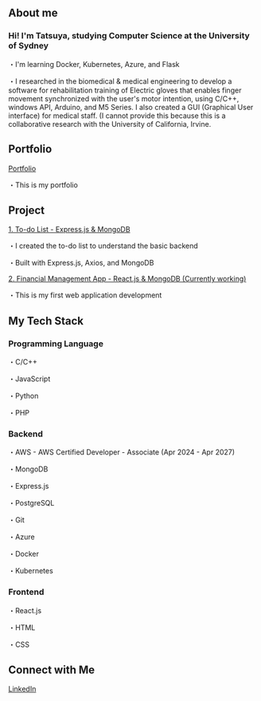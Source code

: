 ## About me
### Hi! I'm Tatsuya, studying Computer Science at the University of Sydney
・I'm learning Docker, Kubernetes, Azure, and Flask

・I researched in the biomedical & medical engineering to develop a software for rehabilitation training of Electric gloves that enables finger movement synchronized with the user's motor intention, using C/C++, windows API, Arduino, and M5 Series. I also created a GUI (Graphical User interface) for medical staff. (I cannot provide this because this is a collaborative research with the University of California, Irvine.

## Portfolio
[Portfolio](https://tatsuya-naka.github.io/profile/)

・This is my portfolio

## Project
[1. To-do List - Express.js & MongoDB](https://github.com/Tatsuya-Naka/To-do-list-using-Express.js-and-MongoDB)

・I created the to-do list to understand the basic backend

・Built with Express.js, Axios, and MongoDB

[2. Financial Management App - React.js & MongoDB (Currently working)](https://github.com/Tatsuya-Naka/finmanage)

・This is my first web application development

## My Tech Stack
### Programming Language
・C/C++

・JavaScript

・Python

・PHP

### Backend 
・AWS - AWS Certified Developer - Associate (Apr 2024 - Apr 2027)

・MongoDB

・Express.js

・PostgreSQL

・Git

・Azure

・Docker

・Kubernetes

### Frontend
・React.js

・HTML

・CSS

## Connect with Me
[LinkedIn](https://www.linkedin.com/in/tatsuya-nakagomi-9231a7239/)
